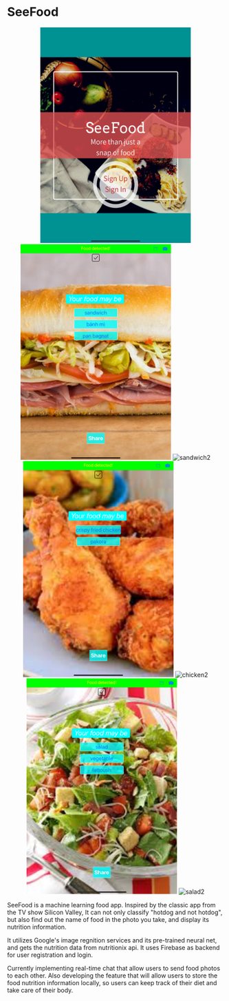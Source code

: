 # SeeFood
<p align = "middle">
    <img src="Documentation/login.png" alt="login page" width="350"/>
    <img src="Documentation/sandwich1.png" alt="sandwich1" width="350"/>
    <img src="Documentation/sandwich2.png" alt="sandwich2" width="350"/>
    <img src="Documentation/chicken1.png" alt="chicken1" width="350"/>
    <img src="Documentation/chicken2.png" alt="chicken2" width="350"/>
    <img src="Documentation/salad1.png" alt="salad1" width="350"/>
    <img src="Documentation/salad2.png" alt="salad2" width="350"/>
</p>

SeeFood is a machine learning food app. Inspired by the classic app from the TV show Silicon Valley, It can not only classify "hotdog and not hotdog", but also find out the name of food in the photo you take, and display its nutrition information. </br>

It utilizes Google's image regnition services and its pre-trained neural net, and gets the nutrition data from nutritionix api. It uses Firebase as backend for user registration and login.</br>

Currently implementing real-time chat that allow users to send food photos to each other. Also developing the feature that will allow users to store the food nutrition information locally, so users can keep track of their diet and take care of their body.
